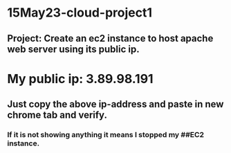 # 15May23-cloud-project1
## Project: Create an ec2 instance to host apache web server using its public ip.
# My public ip: 3.89.98.191
## Just copy the above ip-address and paste in new chrome tab and verify.
### If it is not showing anything it means I stopped my ##EC2 instance.


